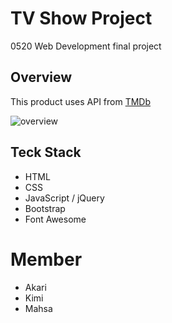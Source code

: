 # TV Show Project
0520 Web Development final project

## Overview
This product uses API from [TMDb](https://www.themoviedb.org/)

![overview](https://user-images.githubusercontent.com/64046039/98460668-37646900-215b-11eb-9cac-fdf4d60c5449.png)


## Teck Stack
* HTML
* CSS
* JavaScript / jQuery
* Bootstrap
* Font Awesome

# Member
* Akari
* Kimi
* Mahsa
